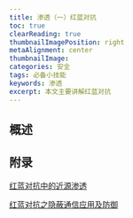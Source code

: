 ```yaml
---
title: 渗透（一）红蓝对抗
toc: true
clearReading: true
thumbnailImagePosition: right
metaAlignment: center
thumbnailImage:
categories: 安全
tags: 必备小技能
keywords: 渗透
excerpt: 本文主要讲解红蓝对抗
---
```


## 概述



## 附录

[红蓝对抗中的近源渗透](https://security.tencent.com/index.php/blog/msg/167)

[红蓝对抗之隐蔽通信应用及防御](https://security.tencent.com/index.php/blog/msg/202)

